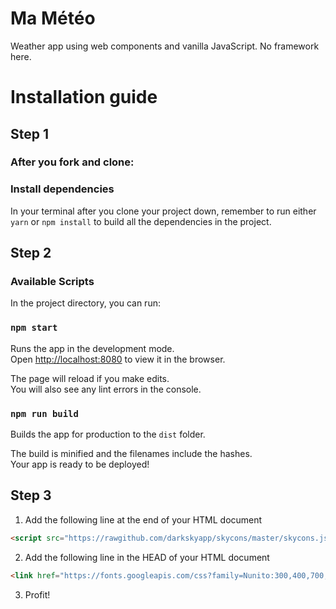 # Ma Météo

Weather app using web components and vanilla JavaScript. No framework here. 

# Installation guide

## Step 1

### After you fork and clone:

### Install dependencies

In your terminal after you clone your project down, remember to run either `yarn` or `npm install` to build all the dependencies in the project.

## Step 2

### Available Scripts

In the project directory, you can run:

### `npm start`

Runs the app in the development mode.<br />
Open [http://localhost:8080](http://localhost:8080) to view it in the browser.

The page will reload if you make edits.<br />
You will also see any lint errors in the console.

### `npm run build`

Builds the app for production to the `dist` folder.<br />

The build is minified and the filenames include the hashes.<br />
Your app is ready to be deployed!

## Step 3

1. Add the following line at the end of your HTML document 
```html
<script src="https://rawgithub.com/darkskyapp/skycons/master/skycons.js"></script>
```

2. Add the following line in the HEAD of your HTML document
```html
<link href="https://fonts.googleapis.com/css?family=Nunito:300,400,700,800,900&display=swap" rel="stylesheet">
```

3. Profit!
